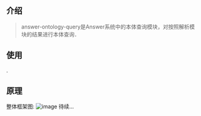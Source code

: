 ## 介绍
>answer-ontology-query是Answer系统中的本体查询模块，对按照解析模块的结果进行本体查询．

## 使用
.

## 原理
整体框架图:
![image](https://github.com/YueHub/answer-ontology-query/blob/master/docs/本体查询模块.png)
待续...
